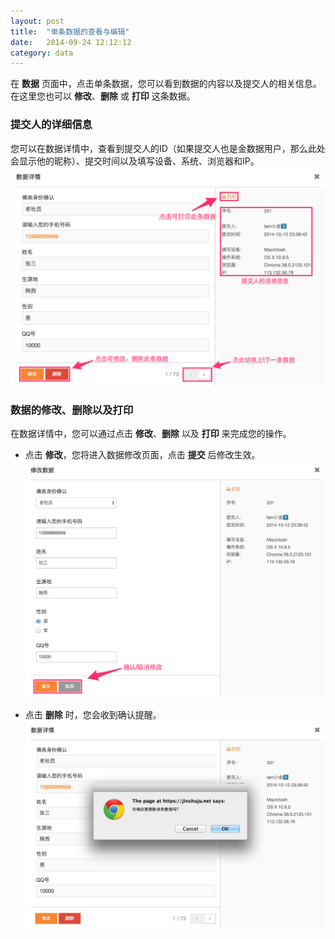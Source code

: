 ```yaml
---
layout: post
title:  "单条数据的查看与编辑"
date:   2014-09-24 12:12:12
category: data
---
```


在 **数据** 页面中，点击单条数据，您可以看到数据的内容以及提交人的相关信息。在这里您也可以 **修改**、**删除** 或 **打印** 这条数据。

### 提交人的详细信息

您可以在数据详情中，查看到提交人的ID（如果提交人也是金数据用户，那么此处会显示他的昵称）、提交时间以及填写设备、系统、浏览器和IP。
	![](/images/data-operations-1.png)

### 数据的修改、删除以及打印

在数据详情中，您可以通过点击 **修改**、**删除** 以及 **打印** 来完成您的操作。

* 点击 **修改**，您将进入数据修改页面，点击 **提交** 后修改生效。
	![](/images/data-operations-2.png)

* 点击 **删除** 时，您会收到确认提醒。
	![](/images/data-operations-3.png)
